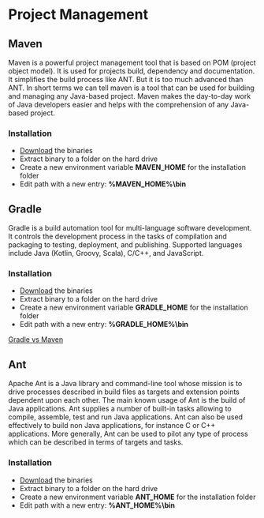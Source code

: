 # Project Management

## Maven

Maven is a powerful project management tool that is based on POM (project object model). It is used for projects build,
dependency and documentation. It simplifies the build process like ANT. But it is too much advanced than ANT.
In short terms we can tell maven is a tool that can be used for building and managing any Java-based project.
Maven makes the day-to-day work of Java developers easier and helps with the comprehension of any Java-based project.

### Installation

- [Download](https://maven.apache.org/download.cgi) the binaries
- Extract binary to a folder on the hard drive
- Create a new environment variable **MAVEN_HOME** for the installation folder
- Edit path with a new entry: **%MAVEN_HOME%\bin**

## Gradle

Gradle is a build automation tool for multi-language software development. It controls the development process in the
tasks of compilation and packaging to testing, deployment, and publishing. Supported languages include
Java (Kotlin, Groovy, Scala), C/C++, and JavaScript.

### Installation

- [Download](https://gradle.org/releases/) the binaries
- Extract binary to a folder on the hard drive
- Create a new environment variable **GRADLE_HOME** for the installation folder
- Edit path with a new entry: **%GRADLE_HOME%\bin**

[Gradle vs Maven](https://gradle.org/maven-vs-gradle/)

## Ant

Apache Ant is a Java library and command-line tool whose mission is to drive processes described in build files
as targets and extension points dependent upon each other. The main known usage of Ant is the build of Java applications.
Ant supplies a number of built-in tasks allowing to compile, assemble, test and run Java applications. Ant can also be
used effectively to build non Java applications, for instance C or C++ applications. More generally,
Ant can be used to pilot any type of process which can be described in terms of targets and tasks.

### Installation

- [Download](https://ant.apache.org/bindownload.cgi) the binaries
- Extract binary to a folder on the hard drive
- Create a new environment variable **ANT_HOME** for the installation folder
- Edit path with a new entry: **%ANT_HOME%\bin**